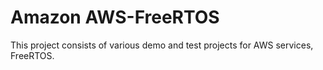 # Amazon AWS-FreeRTOS
 This project consists of various demo and test projects for AWS services, FreeRTOS. 
